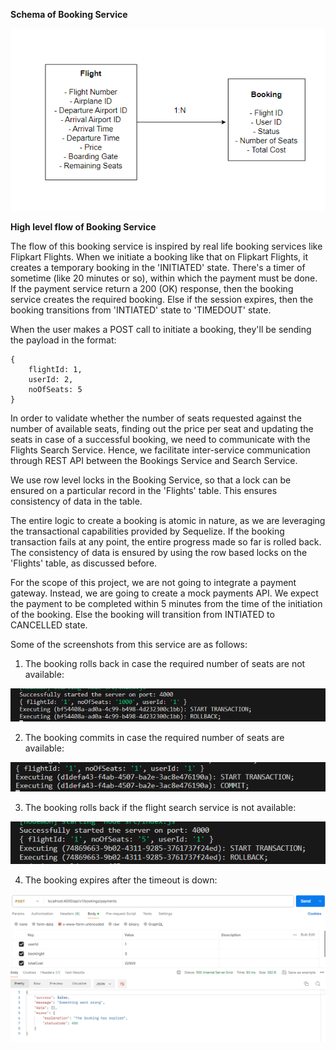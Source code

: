 **Schema of Booking Service**

![Schema](src/Schema.png)

**High level flow of Booking Service**

The flow of this booking service is inspired by real life booking services like Flipkart Flights. When we initiate a booking like that on Flipkart Flights, it creates a temporary booking in the 'INITIATED' state. There's a timer of sometime (like 20 minutes or so), within which the payment must be done. If the payment service return a 200 (OK) response, then the booking service creates the required booking. Else if the session expires, then the booking transitions from 'INTIATED' state to 'TIMEDOUT' state.

When the user makes a POST call to initiate a booking, they'll be sending the payload in the format:

```
{
    flightId: 1,
    userId: 2,
    noOfSeats: 5
}
```

In order to validate whether the number of seats requested against the number of available seats, finding out the price per seat and updating the seats in case of a successful booking, we need to communicate with the Flights Search Service. Hence, we facilitate inter-service communication through REST API between the Bookings Service and Search Service.

We use row level locks in the Booking Service, so that a lock can be ensured on a particular record in the 'Flights' table. This ensures consistency of data in the table.

The entire logic to create a booking is atomic in nature, as we are leveraging the transactional capabilities provided by Sequelize. If the booking transaction fails at any point, the entire progress made so far is rolled back. The consistency of data is ensured by using the row based locks on the 'Flights' table, as discussed before.

For the scope of this project, we are not going to integrate a payment gateway. Instead, we are going to create a mock payments API. We expect the payment to be completed within 5 minutes from the time of the initiation of the booking. Else the booking will transition from INTIATED to CANCELLED state.

Some of the screenshots from this service are as follows:

1. The booking rolls back in case the required number of seats are not available: 

![Booking transaction rolls back](src/Booking_transaction_rollsback_when_insufficient_seats.PNG)


2. The booking commits in case the required number of seats are available:

![Booking transaction commits](src/Booking-transaction-commits.PNG)

3. The booking rolls back if the flight search service is not available:

![Booking transaction rolls back](src/Transaction_rollback_if_flight_search_Service_is_unavailable.PNG)

4. The booking expires after the timeout is down:

![Booking expires after the timeout](src/Booking_expires_after_timeout.PNG)